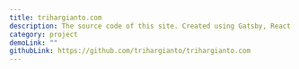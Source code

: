 ```yaml
---
title: trihargianto.com
description: The source code of this site. Created using Gatsby, React.
category: project
demoLink: ""
githubLink: https://github.com/trihargianto/trihargianto.com
---
```

